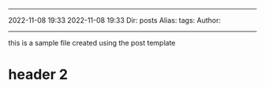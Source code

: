 ___
2022-11-08 19:33    2022-11-08 19:33    Dir: posts
Alias:
tags: 
Author: 
___
this is a sample file created using the post template
# header 2
